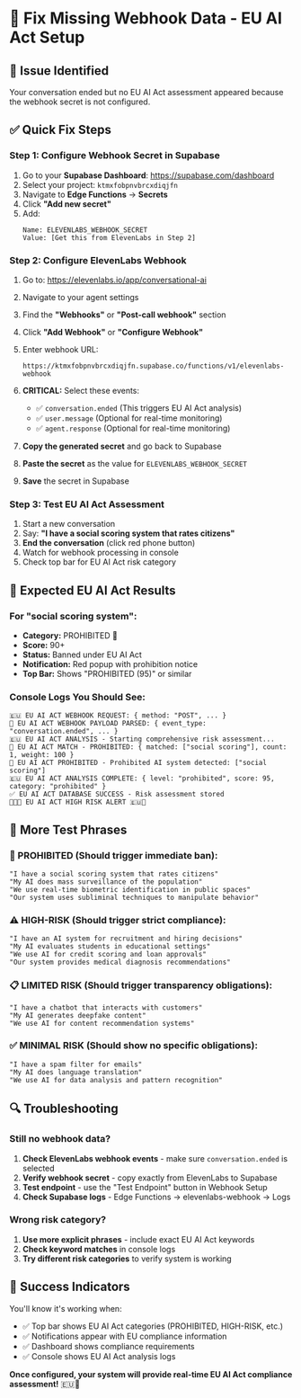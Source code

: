 # 🔧 Fix Missing Webhook Data - EU AI Act Setup

## 🚨 **Issue Identified**
Your conversation ended but no EU AI Act assessment appeared because the webhook secret is not configured.

## ✅ **Quick Fix Steps**

### **Step 1: Configure Webhook Secret in Supabase**
1. Go to your **Supabase Dashboard**: https://supabase.com/dashboard
2. Select your project: `ktmxfobpnvbrcxdiqjfn`
3. Navigate to **Edge Functions** → **Secrets**
4. Click **"Add new secret"**
5. Add:
   ```
   Name: ELEVENLABS_WEBHOOK_SECRET
   Value: [Get this from ElevenLabs in Step 2]
   ```

### **Step 2: Configure ElevenLabs Webhook**
1. Go to: https://elevenlabs.io/app/conversational-ai
2. Navigate to your agent settings
3. Find the **"Webhooks"** or **"Post-call webhook"** section
4. Click **"Add Webhook"** or **"Configure Webhook"**
5. Enter webhook URL:
   ```
   https://ktmxfobpnvbrcxdiqjfn.supabase.co/functions/v1/elevenlabs-webhook
   ```
6. **CRITICAL:** Select these events:
   - ✅ `conversation.ended` (This triggers EU AI Act analysis)
   - ✅ `user.message` (Optional for real-time monitoring)
   - ✅ `agent.response` (Optional for real-time monitoring)

7. **Copy the generated secret** and go back to Supabase
8. **Paste the secret** as the value for `ELEVENLABS_WEBHOOK_SECRET`
9. **Save** the secret in Supabase

### **Step 3: Test EU AI Act Assessment**
1. Start a new conversation
2. Say: **"I have a social scoring system that rates citizens"**
3. **End the conversation** (click red phone button)
4. Watch for webhook processing in console
5. Check top bar for EU AI Act risk category

## 🎯 **Expected EU AI Act Results**

### **For "social scoring system":**
- **Category:** PROHIBITED 🚫
- **Score:** 90+ 
- **Status:** Banned under EU AI Act
- **Notification:** Red popup with prohibition notice
- **Top Bar:** Shows "PROHIBITED (95)" or similar

### **Console Logs You Should See:**
```
🇪🇺 EU AI ACT WEBHOOK REQUEST: { method: "POST", ... }
🎯 EU AI ACT WEBHOOK PAYLOAD PARSED: { event_type: "conversation.ended", ... }
🇪🇺 EU AI ACT ANALYSIS - Starting comprehensive risk assessment...
🎯 EU AI ACT MATCH - PROHIBITED: { matched: ["social scoring"], count: 1, weight: 100 }
🚫 EU AI ACT PROHIBITED - Prohibited AI system detected: ["social scoring"]
🇪🇺 EU AI ACT ANALYSIS COMPLETE: { level: "prohibited", score: 95, category: "prohibited" }
✅ EU AI ACT DATABASE SUCCESS - Risk assessment stored
🚨🇪🇺 EU AI ACT HIGH RISK ALERT 🇪🇺🚨
```

## 🧪 **More Test Phrases**

### **🚫 PROHIBITED (Should trigger immediate ban):**
```
"I have a social scoring system that rates citizens"
"My AI does mass surveillance of the population"
"We use real-time biometric identification in public spaces"
"Our system uses subliminal techniques to manipulate behavior"
```

### **⚠️ HIGH-RISK (Should trigger strict compliance):**
```
"I have an AI system for recruitment and hiring decisions"
"My AI evaluates students in educational settings"
"We use AI for credit scoring and loan approvals"
"Our system provides medical diagnosis recommendations"
```

### **📋 LIMITED RISK (Should trigger transparency obligations):**
```
"I have a chatbot that interacts with customers"
"My AI generates deepfake content"
"We use AI for content recommendation systems"
```

### **✅ MINIMAL RISK (Should show no specific obligations):**
```
"I have a spam filter for emails"
"My AI does language translation"
"We use AI for data analysis and pattern recognition"
```

## 🔍 **Troubleshooting**

### **Still no webhook data?**
1. **Check ElevenLabs webhook events** - make sure `conversation.ended` is selected
2. **Verify webhook secret** - copy exactly from ElevenLabs to Supabase
3. **Test endpoint** - use the "Test Endpoint" button in Webhook Setup
4. **Check Supabase logs** - Edge Functions → elevenlabs-webhook → Logs

### **Wrong risk category?**
1. **Use more explicit phrases** - include exact EU AI Act keywords
2. **Check keyword matches** in console logs
3. **Try different risk categories** to verify system is working

## 🎊 **Success Indicators**

You'll know it's working when:
- ✅ Top bar shows EU AI Act categories (PROHIBITED, HIGH-RISK, etc.)
- ✅ Notifications appear with EU compliance information
- ✅ Dashboard shows compliance requirements
- ✅ Console shows EU AI Act analysis logs

**Once configured, your system will provide real-time EU AI Act compliance assessment!** 🇪🇺🚀